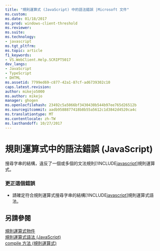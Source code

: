 ```yaml
---
title: "規則運算式 (JavaScript) 中的語法錯誤 |Microsoft 文件"
ms.custom: 
ms.date: 01/18/2017
ms.prod: windows-client-threshold
ms.reviewer: 
ms.suite: 
ms.technology:
- javascript
ms.tgt_pltfrm: 
ms.topic: article
f1_keywords:
- VS.WebClient.Help.SCRIPT5017
dev_langs:
- JavaScript
- TypeScript
- DHTML
ms.assetid: 7799ed69-c877-42a1-87cf-ad6739302c10
caps.latest.revision: 
author: mikejo5000
ms.author: mikejo
manager: ghogen
ms.openlocfilehash: 23492c5a5066bf3430430b544b97ee765d26512b
ms.sourcegitcommit: aadb9588877418b8b55a5612c1d3842d4520ca4c
ms.translationtype: MT
ms.contentlocale: zh-TW
ms.lasthandoff: 10/27/2017
---
```

# <a name="syntax-error-in-regular-expression-javascript"></a>規則運算式中的語法錯誤 (JavaScript)
搜尋字串的結構，違反了一個或多個的文法規則[!INCLUDE[javascript](../../javascript/includes/javascript-md.md)]規則運算式。  
  
### <a name="to-correct-this-error"></a>更正這個錯誤  
  
-   請確定符合規則運算式搜尋字串的結構[!INCLUDE[javascript](../../javascript/includes/javascript-md.md)]規則運算式語法。  
  
## <a name="see-also"></a>另請參閱  
 [規則運算式物件](../../javascript/reference/regular-expression-object-javascript.md)   
 [規則運算式語法 (JavaScript)](http://msdn.microsoft.com/en-us/ab0766e1-7037-45ed-aa23-706f58358c0e)   
 [compile 方法 (規則運算式)](../../javascript/reference/compile-method-regular-expression-javascript.md)